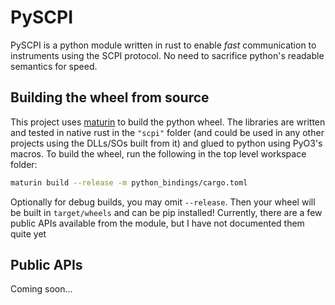 # PySCPI
PySCPI is a python module written in rust to enable <em>fast</em> communication
to instruments using the SCPI protocol. No need to sacrifice
python's readable semantics for speed.

## Building the wheel from source
This project uses <a href = "https://github.com/PyO3/maturin">maturin</a> to
build the python wheel. The libraries are written and tested in native rust in
the <code>"scpi"</code> folder (and could be used in any other projects using
the DLLs/SOs built from it) and glued to python using PyO3's macros. To build
the wheel, run the following in the top level workspace folder:

```bash
maturin build --release -m python_bindings/cargo.toml
```

Optionally for debug builds, you may omit <code>--release</code>. Then your
wheel will be built in <code>target/wheels</code> and can be pip installed!
Currently, there are a few public APIs available from the module, but I have
not documented them quite yet

## Public APIs
Coming soon...
